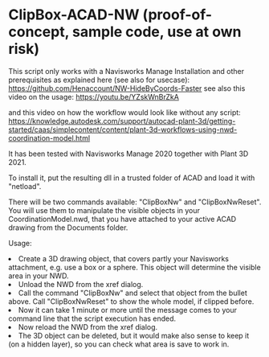 # ClipBox-ACAD-NW (proof-of-concept, sample code, use at own risk)
This script only works with a Navisworks Manage Installation and other prerequisites as explained here (see also for usecase):
https://github.com/Henaccount/NW-HideByCoords-Faster see also this video on the usage: https://youtu.be/YZskWnBrZkA

and this video on how the workflow would look like without any script: https://knowledge.autodesk.com/support/autocad-plant-3d/getting-started/caas/simplecontent/content/plant-3d-workflows-using-nwd-coordination-model.html

It has been tested with Navisworks Manage 2020 together with Plant 3D 2021.

To install it, put the resulting dll in a trusted folder of ACAD and load it with "netload".

There will be two commands available: "ClipBoxNw" and "ClipBoxNwReset".
You will use them to manipulate the visible objects in your CoordinationModel.nwd, that you have attached to your active ACAD drawing from the Documents folder.

Usage:
<li>Create a 3D drawing object, that covers partly your Navisworks attachment, e.g. use a box or a sphere. This object will determine the visible area in your NWD.
  <li>Unload the NWD from the xref dialog.
    <li>Call the command "ClipBoxNw" and select that object from the bullet above. Call "ClipBoxNwReset" to show the whole model, if clipped before.
      <li>Now it can take 1 minute or more until the message comes to your command line that the script execution has ended.
        <li>Now reload the NWD from the xref dialog.
          <li>The 3D object can be deleted, but it would make also sense to keep it (on a hidden layer), so you can check what area is save to work in.


